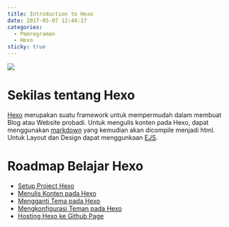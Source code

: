 ```yaml
---
title: Introduction to Hexo
date: 2017-05-07 12:44:17
categories:
  - Pemrograman
  - Hexo
sticky: true
---
```

![](/images/hexo.png)
# Sekilas tentang Hexo

[Hexo](http://hexo.io/) merupakan suatu framework untuk mempermudah dalam membuat Blog atau Website probadi. Untuk mengulis konten pada Hexo, dapat menggunakan [markdown](https://en.wikipedia.org/wiki/Markdown) yang kemudian akan dicompile menjadi html. Untuk Layout dan Design dapat menggunkaan [EJS](http://ejs.co/).

# Roadmap Belajar Hexo
- [Setup Project Hexo]()
- [Menulis Konten pada Hexo]()
- [Mengganti Tema pada Hexo]()
- [Mengkonfigurasi Teman pada Hexo]()
- [Hosting Hexo ke Github Page]()
